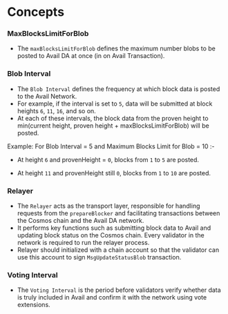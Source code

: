 <!--
order: 1
-->

# Concepts

### MaxBlocksLimitForBlob

- The `maxBlocksLimitForBlob` defines the maximum number blobs to be posted to Avail DA at once (in on Avail Transaction).

### Blob Interval

- The `Blob Interval` defines the frequency at which block data is posted to the Avail Network.
- For example, if the interval is set to `5`, data will be submitted at block heights `6`, `11`, `16`, and so on.
- At each of these intervals, the block data from the proven height to min(current height, proven height + maxBlocksLimitForBlob) will be posted.

Example:
For Blob Interval = 5 and Maximum Blocks Limit for Blob = 10 :-

- At height `6` and provenHeight = `0`, blocks from `1` to `5` are posted.

- At height `11` and provenHeight still `0`, blocks from `1` to `10` are posted.

### Relayer

- The `Relayer` acts as the transport layer, responsible for handling requests from the `prepareBlocker` and facilitating transactions between the Cosmos chain and the Avail DA network.
- It performs key functions such as submitting block data to Avail and updating block status on the Cosmos chain. Every validator in the network is required to run the relayer process.
- Relayer should initialized with a chain account so that the validator can use this account to sign `MsgUpdateStatusBlob` transaction.

### Voting Interval

- The `Voting Interval` is the period before validators verify whether data is truly included in Avail and confirm it with the network using vote extensions.
